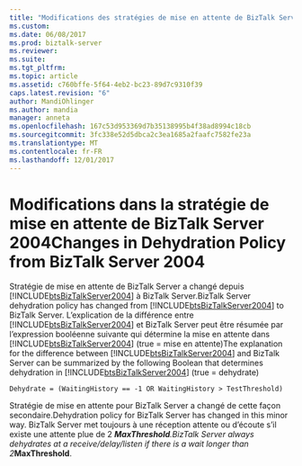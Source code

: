 ```yaml
---
title: "Modifications des stratégies de mise en attente de BizTalk Server 2004 | Documents Microsoft"
ms.custom: 
ms.date: 06/08/2017
ms.prod: biztalk-server
ms.reviewer: 
ms.suite: 
ms.tgt_pltfrm: 
ms.topic: article
ms.assetid: c760bffe-5f64-4eb2-bc23-89d7c9310f39
caps.latest.revision: "6"
author: MandiOhlinger
ms.author: mandia
manager: anneta
ms.openlocfilehash: 167c53d953369d7b35138995b4f38ad8994c18cb
ms.sourcegitcommit: 3fc338e52d5dbca2c3ea1685a2faafc7582fe23a
ms.translationtype: MT
ms.contentlocale: fr-FR
ms.lasthandoff: 12/01/2017
---
```

# <a name="changes-in-dehydration-policy-from-biztalk-server-2004"></a><span data-ttu-id="8de5f-102">Modifications dans la stratégie de mise en attente de BizTalk Server 2004</span><span class="sxs-lookup"><span data-stu-id="8de5f-102">Changes in Dehydration Policy from BizTalk Server 2004</span></span>
<span data-ttu-id="8de5f-103">Stratégie de mise en attente de BizTalk Server a changé depuis [!INCLUDE[btsBizTalkServer2004](../includes/btsbiztalkserver2004-md.md)] à BizTalk Server.</span><span class="sxs-lookup"><span data-stu-id="8de5f-103">BizTalk Server dehydration policy has changed from [!INCLUDE[btsBizTalkServer2004](../includes/btsbiztalkserver2004-md.md)] to BizTalk Server.</span></span> <span data-ttu-id="8de5f-104">L’explication de la différence entre [!INCLUDE[btsBizTalkServer2004](../includes/btsbiztalkserver2004-md.md)] et BizTalk Server peut être résumée par l’expression booléenne suivante qui détermine la mise en attente dans [!INCLUDE[btsBizTalkServer2004](../includes/btsbiztalkserver2004-md.md)] (true = mise en attente)</span><span class="sxs-lookup"><span data-stu-id="8de5f-104">The explanation for the difference between [!INCLUDE[btsBizTalkServer2004](../includes/btsbiztalkserver2004-md.md)] and BizTalk Server can be summarized by the following Boolean that determines dehydration in [!INCLUDE[btsBizTalkServer2004](../includes/btsbiztalkserver2004-md.md)] (true = dehydrate)</span></span>  
  
```  
Dehydrate = (WaitingHistory == -1 OR WaitingHistory > TestThreshold)  
```  
  
 <span data-ttu-id="8de5f-105">Stratégie de mise en attente pour BizTalk Server a changé de cette façon secondaire.</span><span class="sxs-lookup"><span data-stu-id="8de5f-105">Dehydration policy for BizTalk Server has changed in this minor way.</span></span> <span data-ttu-id="8de5f-106">BizTalk Server met toujours à une réception attente ou d’écoute s’il existe une attente plue de 2 ***MaxThreshold**.</span><span class="sxs-lookup"><span data-stu-id="8de5f-106">BizTalk Server always dehydrates at a receive/delay/listen if there is a wait longer than 2***MaxThreshold**.</span></span>